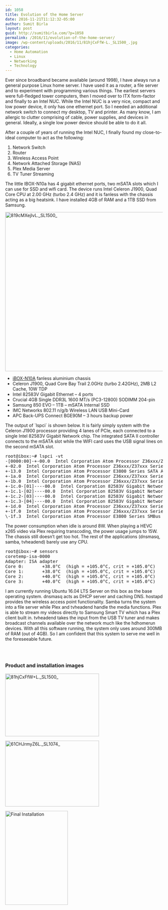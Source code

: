 ```yaml
---
id: 1058
title: Evolution of the Home Server
date: 2016-11-21T11:12:32-05:00
author: Sumit Birla
layout: post
guid: http://sumitbirla.com/?p=1058
permalink: /2016/11/evolution-of-the-home-server/
image: /wp-content/uploads/2016/11/81hjCxFfW-L._SL1500_.jpg
categories:
  - Home Automation
  - Linux
  - Networking
  - Technology
---
```

Ever since broadband became available (around 1998), I have always run a general purpose Linux home server. I have used it as a router, a file server and to experiment with programming various things. The earliest servers were full-fledged tower computers, then I moved over to ITX form-factor and finally to an Intel NUC. While the Intel NUC is a very nice, compact and low power device, it only has one ethernet port. So I needed an additional network switch to connect my desktop, TV and printer. As many know, I am allergic to clutter comprising of cable, power supplies, and devices in general. Ideally, a single low power device should be able to do it all.

After a couple of years of running the Intel NUC, I finally found my close-to-ideal computer to act as the following:

1. Network Switch  
2. Router  
3. Wireless Access Point  
4. Network Attached Storage (NAS)  
5. Plex Media Server  
6. TV Tuner Streaming

The little IBOX-N10a has 4 gigabit ethernet ports, two mSATA slots which I can use for SSD and wifi card. The device runs Intel Celeron J1900, Quad Core CPU at 2.00 GHz (turbo 2.4 GHz) and it is fanless with the chassis acting as a big heatsink. I have installed 4GB of RAM and a 1TB SSD from Samsung.

[<img class="aligncenter size-large wp-image-1072" src="http://sumit.tampahost.net/wp-content/uploads/2016/11/819cMXejIvL._SL1500_-1024x568.jpg" alt="819cMXejIvL._SL1500_" width="915" height="508" srcset="https://sumitbirla.me/wp-content/uploads/2016/11/819cMXejIvL._SL1500_-1024x568.jpg 1024w, https://sumitbirla.me/wp-content/uploads/2016/11/819cMXejIvL._SL1500_-300x166.jpg 300w, https://sumitbirla.me/wp-content/uploads/2016/11/819cMXejIvL._SL1500_-900x499.jpg 900w, https://sumitbirla.me/wp-content/uploads/2016/11/819cMXejIvL._SL1500_.jpg 1435w" sizes="(max-width: 915px) 100vw, 915px" />](http://sumit.tampahost.net/wp-content/uploads/2016/11/819cMXejIvL._SL1500_.jpg)

  * [iBOX-N10A](https://www.amazon.com/dp/B01MEGSMRZ) fanless aluminium chassis
  * Celeron J1900, Quad Core Bay Trail 2.0GHz (turbo 2.42GHz), 2MB L2 Cache, 10W TDP
  * Intel 82583V Gigabit Ethernet &#8211; 4 ports
  * Crucial 4GB Single DDR3L 1600 MT/s (PC3-12800) SODIMM 204-pin
  * Samsung 850 EVO &#8211; 1TB &#8211; mSATA Internal SSD
  * IMC Networks 802.11 n/g/b Wireless LAN USB Mini-Card
  * APC Back-UPS Connect BGE90M &#8211; 3 hours backup power

The output of \`lspci\` is shown below. It is fairly simply system with the Celeron J1900 processor providing 4 lanes of PCIe, each connected to a single Intel 82583V Gigabit Network chip. The integrated SATA II controller connects to the mSATA slot while the WIFI card uses the USB signal lines on the second mSATA slot.

<pre class="brush: plain; title: ; notranslate" title="">root@ibox:~# lspci -vt
-[0000:00]-+-00.0  Intel Corporation Atom Processor Z36xxx/Z37xxx Series SoC Transaction Register
+-02.0  Intel Corporation Atom Processor Z36xxx/Z37xxx Series Graphics &amp;amp;amp; Display
+-13.0  Intel Corporation Atom Processor E3800 Series SATA AHCI Controller
+-1a.0  Intel Corporation Atom Processor Z36xxx/Z37xxx Series Trusted Execution Engine
+-1b.0  Intel Corporation Atom Processor Z36xxx/Z37xxx Series High Definition Audio Controller
+-1c.0-[01]----00.0  Intel Corporation 82583V Gigabit Network Connection
+-1c.1-[02]----00.0  Intel Corporation 82583V Gigabit Network Connection
+-1c.2-[03]----00.0  Intel Corporation 82583V Gigabit Network Connection
+-1c.3-[04]----00.0  Intel Corporation 82583V Gigabit Network Connection
+-1d.0  Intel Corporation Atom Processor Z36xxx/Z37xxx Series USB EHCI
+-1f.0  Intel Corporation Atom Processor Z36xxx/Z37xxx Series Power Control Unit
\-1f.3  Intel Corporation Atom Processor E3800 Series SMBus Controller
</pre>

The power consumption when idle is around 8W. When playing a HEVC x265 video via Plex requiring transcoding, the power usage jumps to 15W. The chassis still doesn&#8217;t get too hot. The rest of the applications (dnsmasq, samba, tvheadend) barely use any CPU.

<pre class="brush: plain; title: ; notranslate" title="">root@ibox:~# sensors
coretemp-isa-0000
Adapter: ISA adapter
Core 0:       +38.0°C  (high = +105.0°C, crit = +105.0°C)
Core 1:       +38.0°C  (high = +105.0°C, crit = +105.0°C)
Core 2:       +40.0°C  (high = +105.0°C, crit = +105.0°C)
Core 3:       +40.0°C  (high = +105.0°C, crit = +105.0°C)
</pre>

I am currently running Ubuntu 16.04 LTS Server on this box as the base operating system. dnsmasq acts as DHCP server and caching DNS. hostapd provides the wireless access point functionality. Samba turns the system into a file server while Plex and tvheadend handle the media functions. Plex is able to stream my videos directly to Samsung Smart TV which has a Plex client built in. tvheadend takes the input from the USB TV tuner and makes broadcast channels available over the network much like the hdhomerun devices. With all this software running, the system only uses around 300MB of RAM (out of 4GB). So I am confident that this system to serve me well in the foreseeable future.

### &nbsp;

### Product and installation images

[<img class="alignleft size-medium wp-image-1069" src="http://sumit.tampahost.net/wp-content/uploads/2016/11/81hjCxFfW-L._SL1500_-300x200.jpg" alt="81hjCxFfW+L._SL1500_" width="300" height="200" srcset="https://sumitbirla.me/wp-content/uploads/2016/11/81hjCxFfW-L._SL1500_-300x200.jpg 300w, https://sumitbirla.me/wp-content/uploads/2016/11/81hjCxFfW-L._SL1500_-1024x683.jpg 1024w, https://sumitbirla.me/wp-content/uploads/2016/11/81hjCxFfW-L._SL1500_-900x600.jpg 900w, https://sumitbirla.me/wp-content/uploads/2016/11/81hjCxFfW-L._SL1500_.jpg 1500w" sizes="(max-width: 300px) 100vw, 300px" />](http://sumit.tampahost.net/wp-content/uploads/2016/11/81hjCxFfW-L._SL1500_.jpg)

[<img class="alignleft size-medium wp-image-1076" src="http://sumit.tampahost.net/wp-content/uploads/2016/11/61CHJrmyZ6L._SL1074_-300x210.jpg" alt="61CHJrmyZ6L._SL1074_" width="300" height="210" srcset="https://sumitbirla.me/wp-content/uploads/2016/11/61CHJrmyZ6L._SL1074_-300x210.jpg 300w, https://sumitbirla.me/wp-content/uploads/2016/11/61CHJrmyZ6L._SL1074_-1024x718.jpg 1024w, https://sumitbirla.me/wp-content/uploads/2016/11/61CHJrmyZ6L._SL1074_-900x631.jpg 900w, https://sumitbirla.me/wp-content/uploads/2016/11/61CHJrmyZ6L._SL1074_.jpg 1068w" sizes="(max-width: 300px) 100vw, 300px" />](http://sumit.tampahost.net/wp-content/uploads/2016/11/61CHJrmyZ6L._SL1074_.jpg)

[<img class="alignleft size-medium wp-image-1085" src="http://sumit.tampahost.net/wp-content/uploads/2016/11/IMG_9254-200x300.jpeg" alt="Final Installation" width="200" height="300" srcset="https://sumitbirla.me/wp-content/uploads/2016/11/IMG_9254-200x300.jpeg 200w, https://sumitbirla.me/wp-content/uploads/2016/11/IMG_9254-682x1024.jpeg 682w, https://sumitbirla.me/wp-content/uploads/2016/11/IMG_9254.jpeg 853w" sizes="(max-width: 200px) 100vw, 200px" />](http://sumit.tampahost.net/wp-content/uploads/2016/11/IMG_9254.jpeg)